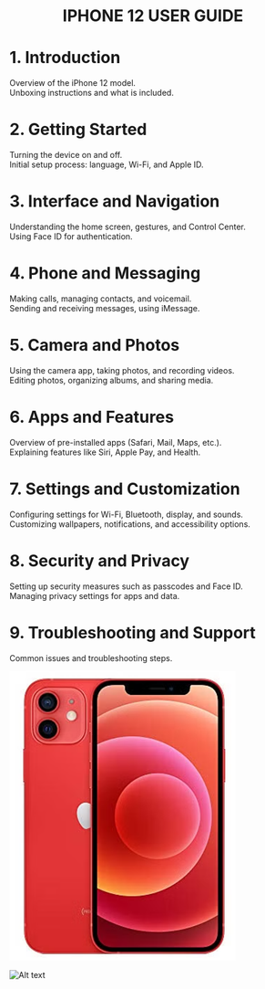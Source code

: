 <h1 align="center">IPHONE 12 USER GUIDE</h1>

# 1. Introduction
Overview of the iPhone 12 model.  
Unboxing instructions and what is included.

# 2. Getting Started
Turning the device on and off.  
Initial setup process: language, Wi-Fi, and Apple ID.

# 3. Interface and Navigation
Understanding the home screen, gestures, and Control Center.  
Using Face ID for authentication.

# 4. Phone and Messaging
Making calls, managing contacts, and voicemail.  
Sending and receiving messages, using iMessage.

# 5. Camera and Photos
Using the camera app, taking photos, and recording videos.  
Editing photos, organizing albums, and sharing media.

# 6. Apps and Features
Overview of pre-installed apps (Safari, Mail, Maps, etc.).  
Explaining features like Siri, Apple Pay, and Health.

# 7. Settings and Customization
Configuring settings for Wi-Fi, Bluetooth, display, and sounds.  
Customizing wallpapers, notifications, and accessibility options.

# 8. Security and Privacy
Setting up security measures such as passcodes and Face ID.  
Managing privacy settings for apps and data.

# 9. Troubleshooting and Support
Common issues and troubleshooting steps.
  
![iPhone Image](https://github.com/suddeer/Sudeshna_Podder_Tech_Writing_Sample/blob/main/iphone12_red.png)

<img src="![iPhone Image](https://github.com/suddeer/Sudeshna_Podder_Tech_Writing_Sample/blob/main/iphone12_red.png)" alt="Alt text" width="300" height="200">


